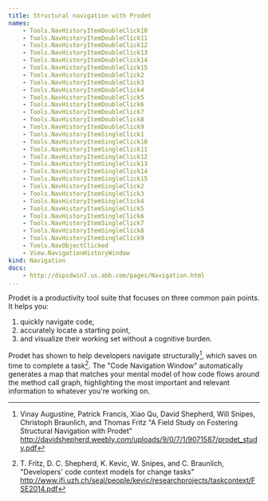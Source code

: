 ```yaml
---
title: Structural navigation with Prodet
names:
    - Tools.NavHistoryItemDoubleClick10
    - Tools.NavHistoryItemDoubleClick11
    - Tools.NavHistoryItemDoubleClick12
    - Tools.NavHistoryItemDoubleClick13
    - Tools.NavHistoryItemDoubleClick14
    - Tools.NavHistoryItemDoubleClick15
    - Tools.NavHistoryItemDoubleClick2
    - Tools.NavHistoryItemDoubleClick3
    - Tools.NavHistoryItemDoubleClick4
    - Tools.NavHistoryItemDoubleClick5
    - Tools.NavHistoryItemDoubleClick6
    - Tools.NavHistoryItemDoubleClick7
    - Tools.NavHistoryItemDoubleClick8
    - Tools.NavHistoryItemDoubleClick9
    - Tools.NavHistoryItemSingleClick1
    - Tools.NavHistoryItemSingleClick10
    - Tools.NavHistoryItemSingleClick11
    - Tools.NavHistoryItemSingleClick12
    - Tools.NavHistoryItemSingleClick13
    - Tools.NavHistoryItemSingleClick14
    - Tools.NavHistoryItemSingleClick15
    - Tools.NavHistoryItemSingleClick2
    - Tools.NavHistoryItemSingleClick3
    - Tools.NavHistoryItemSingleClick4
    - Tools.NavHistoryItemSingleClick5
    - Tools.NavHistoryItemSingleClick6
    - Tools.NavHistoryItemSingleClick7
    - Tools.NavHistoryItemSingleClick8
    - Tools.NavHistoryItemSingleClick9
    - Tools.NavObjectClicked
    - View.NavigationHistoryWindow
kind: Navigation
docs:
    - http://dspsdwin7.us.abb.com/pages/Navigation.html
...
```


Prodet is a productivity tool suite that focuses on three common pain points.
It helps you:
 
1. quickly navigate code, 
2. accurately locate a starting point,
3. and visualize their working set without a cognitive burden.

Prodet has shown to help developers navigate structurally[^Prodet], which saves
on time to complete a task[^Fritz-etal]. The "Code Navigation Window"
automatically generates a map that matches your mental model of how code flows
around the method call graph, highlighting the most important and relevant
information to whatever you're working on.

[^Prodet]: Vinay Augustine, Patrick Francis, Xiao Qu, David Shepherd, Will
Snipes, Christoph Braunlich, and Thomas Fritz "A Field Study on Fostering
Structural Navigation with Prodet"
<http://davidshepherd.weebly.com/uploads/9/0/7/1/9071587/prodet_study.pdf>
[^Fritz-etal]: T. Fritz, D. C. Shepherd, K. Kevic, W. Snipes, and C. Braunlich,
"Developers' code context models for change tasks"
<http://www.ifi.uzh.ch/seal/people/kevic/researchprojects/taskcontext/FSE2014.pdf>
